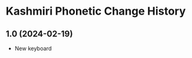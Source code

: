Kashmiri Phonetic Change History
====================

1.0 (2024-02-19)
----------------
* New keyboard
